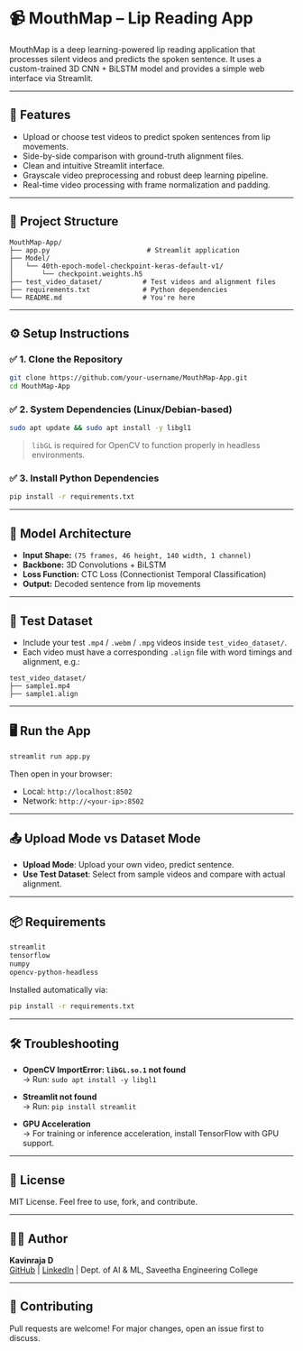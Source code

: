 
# 📹 MouthMap – Lip Reading App

MouthMap is a deep learning-powered lip reading application that processes silent videos and predicts the spoken sentence. It uses a custom-trained 3D CNN + BiLSTM model and provides a simple web interface via Streamlit.

---

## 🚀 Features

- Upload or choose test videos to predict spoken sentences from lip movements.
- Side-by-side comparison with ground-truth alignment files.
- Clean and intuitive Streamlit interface.
- Grayscale video preprocessing and robust deep learning pipeline.
- Real-time video processing with frame normalization and padding.

---

## 📁 Project Structure

```
MouthMap-App/
├── app.py                        # Streamlit application
├── Model/
│   └── 40th-epoch-model-checkpoint-keras-default-v1/
│       └── checkpoint.weights.h5
├── test_video_dataset/          # Test videos and alignment files
├── requirements.txt             # Python dependencies
└── README.md                    # You're here
```

---

## ⚙️ Setup Instructions

### ✅ 1. Clone the Repository

```bash
git clone https://github.com/your-username/MouthMap-App.git
cd MouthMap-App
```

### ✅ 2. System Dependencies (Linux/Debian-based)

```bash
sudo apt update && sudo apt install -y libgl1
```

> `libGL` is required for OpenCV to function properly in headless environments.

### ✅ 3. Install Python Dependencies

```bash
pip install -r requirements.txt
```

---

## 🧠 Model Architecture

- **Input Shape:** `(75 frames, 46 height, 140 width, 1 channel)`
- **Backbone:** 3D Convolutions + BiLSTM
- **Loss Function:** CTC Loss (Connectionist Temporal Classification)
- **Output:** Decoded sentence from lip movements

---

## 🧪 Test Dataset

- Include your test `.mp4` / `.webm` / `.mpg` videos inside `test_video_dataset/`.
- Each video must have a corresponding `.align` file with word timings and alignment, e.g.:

```
test_video_dataset/
├── sample1.mp4
├── sample1.align
```

---

## 🖥️ Run the App

```bash
streamlit run app.py
```

Then open in your browser:
- Local: `http://localhost:8502`
- Network: `http://<your-ip>:8502`

---

## 📤 Upload Mode vs Dataset Mode

- **Upload Mode**: Upload your own video, predict sentence.
- **Use Test Dataset**: Select from sample videos and compare with actual alignment.

---

## 📦 Requirements

```txt
streamlit
tensorflow
numpy
opencv-python-headless
```

Installed automatically via:

```bash
pip install -r requirements.txt
```

---

## 🛠️ Troubleshooting

- **OpenCV ImportError: `libGL.so.1` not found**  
  → Run: `sudo apt install -y libgl1`

- **Streamlit not found**  
  → Run: `pip install streamlit`

- **GPU Acceleration**  
  → For training or inference acceleration, install TensorFlow with GPU support.

---

## 📜 License

MIT License. Feel free to use, fork, and contribute.

---

## 👨‍💻 Author

**Kavinraja D**  
[GitHub](https://github.com/d-kavinraja) | [LinkedIn](https://www.linkedin.com/in/kavinraja-d) | Dept. of AI & ML, Saveetha Engineering College

---

## 🌟 Contributing

Pull requests are welcome! For major changes, open an issue first to discuss.
